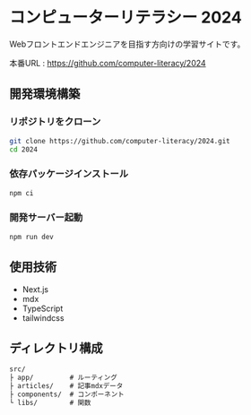 # コンピューターリテラシー 2024

Webフロントエンドエンジニアを目指す方向けの学習サイトです。

本番URL : https://github.com/computer-literacy/2024

## 開発環境構築

### リポジトリをクローン

```bash
git clone https://github.com/computer-literacy/2024.git
cd 2024
```

### 依存パッケージインストール

```bash
npm ci
```

### 開発サーバー起動

```bash
npm run dev
```

## 使用技術

- Next.js
- mdx
- TypeScript
- tailwindcss

## ディレクトリ構成

```txt
src/
├ app/         # ルーティング
├ articles/    # 記事mdxデータ
├ components/  # コンポーネント
└ libs/        # 関数
```

